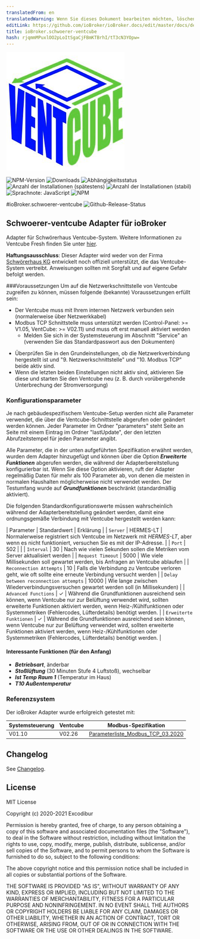 ```yaml
---
translatedFrom: en
translatedWarning: Wenn Sie dieses Dokument bearbeiten möchten, löschen Sie bitte das Feld "translationsFrom". Andernfalls wird dieses Dokument automatisch erneut übersetzt
editLink: https://github.com/ioBroker/ioBroker.docs/edit/master/docs/de/adapterref/iobroker.schwoerer-ventcube/README.md
title: ioBroker.schwoerer-ventcube
hash: rjqmmMPuxlOO2pLoItSgaCjFBmKTBrhI/tT3cN3YOpw=
---
```

![Logo](../../../en/adapterref/iobroker.schwoerer-ventcube/admin/schwoerer-ventcube.png)

![NPM-Version](http://img.shields.io/npm/v/iobroker.schwoerer-ventcube.svg)
![Downloads](https://img.shields.io/npm/dm/iobroker.schwoerer-ventcube.svg)
![Abhängigkeitsstatus](https://img.shields.io/david/Excodibur/iobroker.schwoerer-ventcube.svg)
![Anzahl der Installationen (spätestens)](http://iobroker.live/badges/schwoerer-ventcube-installed.svg)
![Anzahl der Installationen (stabil)](http://iobroker.live/badges/schwoerer-ventcube-stable.svg)
![Sprachnote: JavaScript](https://img.shields.io/lgtm/grade/javascript/g/Excodibur/ioBroker.schwoerer-ventcube.svg?logo=lgtm&logoWidth=18)
![NPM](https://nodei.co/npm/iobroker.schwoerer-ventcube.png?downloads=true)

#ioBroker.schwoerer-ventcube
![Github-Release-Status](https://github.com/Excodibur/iobroker.schwoerer-ventcube/workflows/Build%2C%20Test%20and%20Release/badge.svg)

## Schwoerer-ventcube Adapter für ioBroker
Adapter für Schwörerhaus Ventcube-System. Weitere Informationen zu Ventcube Fresh finden Sie unter [hier](https://www.bauinfocenter.de/lueftung/lueftungsanlagen/).

**Haftungsausschluss**: Dieser Adapter wird weder von der Firma [Schwörerhaus KG](https://www.schwoererhaus.de/) entwickelt noch offiziell unterstützt, die das Ventcube-System vertreibt. Anweisungen sollten mit Sorgfalt und auf eigene Gefahr befolgt werden.

###Voraussetzungen
Um auf die Netzwerkschnittstelle von Ventcube zugreifen zu können, müssen folgende (bekannte) Voraussetzungen erfüllt sein:

- Der Ventcube muss mit Ihrem internen Netzwerk verbunden sein (normalerweise über Netzwerkkabel)
- Modbus TCP Schnittstelle muss unterstützt werden (Control-Panel: >= V1.05, VentCube: >= V02.11) und muss oft erst manuell aktiviert werden
    * Melden Sie sich in der Systemsteuerung im Abschnitt "Service" an (verwenden Sie das Standardpasswort aus den Dokumenten)
* Überprüfen Sie in den Grundeinstellungen, ob die Netzwerkverbindung hergestellt ist und "9. Netzwerkschnittstelle" und "10. Modbus TCP" beide aktiv sind.
* Wenn die letzten beiden Einstellungen nicht aktiv sind, aktivieren Sie diese und starten Sie den Ventcube neu (z. B. durch vorübergehende Unterbrechung der Stromversorgung)

### Konfigurationsparameter
Je nach gebäudespezifischem Ventcube-Setup werden nicht alle Parameter verwendet, die über die Ventcube-Schnittstelle abgerufen oder geändert werden können. Jeder Parameter im Ordner "parameters" steht Seite an Seite mit einem Eintrag im Ordner "lastUpdate", der den letzten Abrufzeitstempel für jeden Parameter angibt.

Alle Parameter, die in der unten aufgeführten Spezifikation erwähnt werden, wurden dem Adapter hinzugefügt und können über die Option ***Erweiterte Funktionen*** abgerufen werden, die während der Adapterbereitstellung konfigurierbar ist. Wenn Sie diese Option aktivieren, ruft der Adapter regelmäßig Daten für mehr als 100 Parameter ab, von denen die meisten in normalen Haushalten möglicherweise nicht verwendet werden. Der Testumfang wurde auf ***Grundfunktionen*** beschränkt (standardmäßig aktiviert).

Die folgenden Standardkonfigurationswerte müssen wahrscheinlich während der Adapterbereitstellung geändert werden, damit eine ordnungsgemäße Verbindung mit Ventcube hergestellt werden kann:

| Parameter | Standardwert | Erklärung |
| `Server` | HERMES-LT | Normalerweise registriert sich Ventcube im Netzwerk mit _HERMES-LT_, aber wenn es nicht funktioniert, versuchen Sie es mit der IP-Adresse. |
| `Port` | 502 | |
| `Interval` | 30 | Nach wie vielen Sekunden sollen die Metriken vom Server aktualisiert werden |
| `Request Timeout` | 5000 | Wie viele Millisekunden soll gewartet werden, bis Anfragen an Ventcube ablaufen |
| `Reconnection Attempts` | 10 | Falls die Verbindung zu Ventcube verloren geht, wie oft sollte eine erneute Verbindung versucht werden |
| `Delay between reconnection attempts` | 10000 | Wie lange zwischen Wiederverbindungsversuchen gewartet werden soll (in Millisekunden) |
| `Advanced Functions` | &#10003; | Während die Grundfunktionen ausreichend sein können, wenn Ventcube nur zur Belüftung verwendet wird, sollten erweiterte Funktionen aktiviert werden, wenn Heiz-/Kühlfunktionen oder Systemmetriken (Fehlercodes, Lüfterdetails) benötigt werden. |
| `Erweiterte Funktionen` | &#10003; | Während die Grundfunktionen ausreichend sein können, wenn Ventcube nur zur Belüftung verwendet wird, sollten erweiterte Funktionen aktiviert werden, wenn Heiz-/Kühlfunktionen oder Systemmetriken (Fehlercodes, Lüfterdetails) benötigt werden. |

#### Interessante Funktionen (für den Anfang)
- ***Betriebsart***, änderbar
- ***Stoßlüftung*** (30 Minuten Stufe 4 Luftstoß), wechselbar
- ***Ist Temp Raum 1*** (Temperatur im Haus)
- ***T10 Außentemperatur***

### Referenzsystem
Der ioBroker Adapter wurde erfolgreich getestet mit:

| Systemsteuerung | Ventcube | Modbus-Spezifikation |
|---------------|----------|-----------------------------------|
| V01.10 | V02.26 | [Parameterliste_Modbus_TCP_03.2020](https://schwoerer-service.com/storage/files/Community/2020/Parameterliste_Modbus_TCP_032020.pdf) |

## Changelog
See [Changelog](https://github.com/Excodibur/ioBroker.schwoerer-ventcube/blob/master/CHANGELOG.md).

## License
MIT License

Copyright (c) 2020-2021 Excodibur

Permission is hereby granted, free of charge, to any person obtaining a copy
of this software and associated documentation files (the "Software"), to deal
in the Software without restriction, including without limitation the rights
to use, copy, modify, merge, publish, distribute, sublicense, and/or sell
copies of the Software, and to permit persons to whom the Software is
furnished to do so, subject to the following conditions:

The above copyright notice and this permission notice shall be included in all
copies or substantial portions of the Software.

THE SOFTWARE IS PROVIDED "AS IS", WITHOUT WARRANTY OF ANY KIND, EXPRESS OR
IMPLIED, INCLUDING BUT NOT LIMITED TO THE WARRANTIES OF MERCHANTABILITY,
FITNESS FOR A PARTICULAR PURPOSE AND NONINFRINGEMENT. IN NO EVENT SHALL THE
AUTHORS OR COPYRIGHT HOLDERS BE LIABLE FOR ANY CLAIM, DAMAGES OR OTHER
LIABILITY, WHETHER IN AN ACTION OF CONTRACT, TORT OR OTHERWISE, ARISING FROM,
OUT OF OR IN CONNECTION WITH THE SOFTWARE OR THE USE OR OTHER DEALINGS IN THE
SOFTWARE.